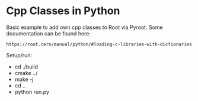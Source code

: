 # Cpp Classes in Python

Basic example to add own cpp classes to Root via Pyroot. Some documentation can be found here:
 
 `https://root.cern/manual/python/#loading-c-libraries-with-dictionaries`


Setup/run:
- cd ./build
- cmake ../
- make -j
- cd ..
- python run.py
